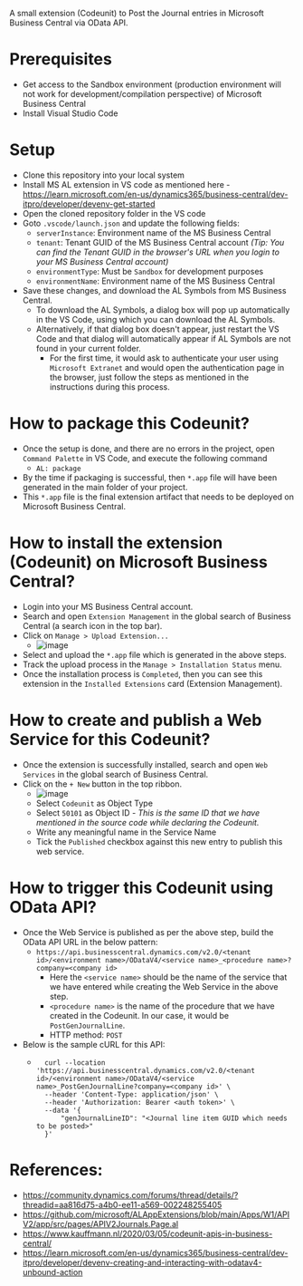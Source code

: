 A small extension (Codeunit) to Post the Journal entries in Microsoft Business Central via OData API.

# Prerequisites
- Get access to the Sandbox environment (production environment will not work for development/compilation perspective) of Microsoft Business Central
- Install Visual Studio Code

# Setup
- Clone this repository into your local system
- Install MS AL extension in VS code as mentioned here - https://learn.microsoft.com/en-us/dynamics365/business-central/dev-itpro/developer/devenv-get-started
- Open the cloned repository folder in the VS code
- Goto `.vscode/launch.json` and update the following fields:
  - `serverInstance`: Environment name of the MS Business Central
  - `tenant`: Tenant GUID of the MS Business Central account _(Tip: You can find the Tenant GUID in the browser's URL when you login to your MS Business Central account)_
  - `environmentType`: Must be `Sandbox` for development purposes
  - `environmentName`: Environment name of the MS Business Central
- Save these changes, and download the AL Symbols from MS Business Central.
  - To download the AL Symbols, a dialog box will pop up automatically in the VS Code, using which you can download the AL Symbols.
  - Alternatively, if that dialog box doesn't appear, just restart the VS Code and that dialog will automatically appear if AL Symbols are not found in your current folder.
    - For the first time, it would ask to authenticate your user using `Microsoft Extranet` and would open the authentication page in the browser, just follow the steps as mentioned in the instructions during this process.

# How to package this Codeunit?
- Once the setup is done, and there are no errors in the project, open `Command Palette` in VS Code, and execute the following command
  - `AL: package`
- By the time if packaging is successful, then `*.app` file will have been generated in the main folder of your project.
- This `*.app` file is the final extension artifact that needs to be deployed on Microsoft Business Central.

# How to install the extension (Codeunit) on Microsoft Business Central?
- Login into your MS Business Central account.
- Search and open `Extension Management` in the global search of Business Central (a search icon in the top bar).
- Click on `Manage > Upload Extension...`
  - ![image](https://github.com/jigneshkhatri/MBC-Gen-Journal-Line-Posting-CodeUnit/assets/8259729/97eb75f4-d4b3-4cb5-929b-a2fffa00971f)
- Select and upload the `*.app` file which is generated in the above steps.
- Track the upload process in the `Manage > Installation Status` menu.
- Once the installation process is `Completed`, then you can see this extension in the `Installed Extensions` card (Extension Management).

# How to create and publish a Web Service for this Codeunit?
- Once the extension is successfully installed, search and open `Web Services` in the global search of Business Central.
- Click on the `+ New` button in the top ribbon.
  - ![image](https://github.com/jigneshkhatri/MBC-Gen-Journal-Line-Posting-CodeUnit/assets/8259729/6b8d5744-2fa4-4777-b233-6f7202c70902)
  - Select `Codeunit` as Object Type
  - Select `50101` as Object ID - _This is the same ID that we have mentioned in the source code while declaring the Codeunit._
  - Write any meaningful name in the Service Name
  - Tick the `Published` checkbox against this new entry to publish this web service.

# How to trigger this Codeunit using OData API? 
- Once the Web Service is published as per the above step, build the OData API URL in the below pattern:
  - `https://api.businesscentral.dynamics.com/v2.0/<tenant id>/<environment name>/ODataV4/<service name>_<procedure name>?company=<company id>`
    - Here the `<service name>` should be the name of the service that we have entered while creating the Web Service in the above step.
    - `<procedure name>` is the name of the procedure that we have created in the Codeunit. In our case, it would be `PostGenJournalLine`.
    - HTTP method: `POST`
- Below is the sample cURL for this API:
  - ```
      curl --location 'https://api.businesscentral.dynamics.com/v2.0/<tenant id>/<environment name>/ODataV4/<service name>_PostGenJournalLine?company=<company id>' \
      --header 'Content-Type: application/json' \
      --header 'Authorization: Bearer <auth token>' \
      --data '{
          "genJournalLineID": "<Journal line item GUID which needs to be posted>"
      }'
    ```

# References:
- https://community.dynamics.com/forums/thread/details/?threadid=aa816d75-a4b0-ee11-a569-002248255405
- https://github.com/microsoft/ALAppExtensions/blob/main/Apps/W1/APIV2/app/src/pages/APIV2Journals.Page.al
- https://www.kauffmann.nl/2020/03/05/codeunit-apis-in-business-central/
- https://learn.microsoft.com/en-us/dynamics365/business-central/dev-itpro/developer/devenv-creating-and-interacting-with-odatav4-unbound-action

